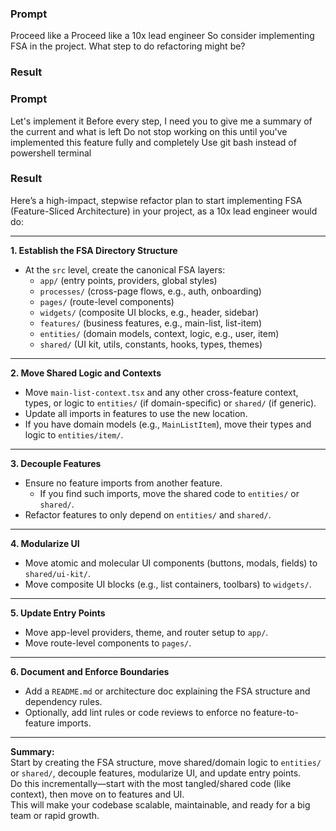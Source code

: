 ### Prompt 

Proceed like a Proceed like a 10x lead engineer
So consider implementing FSA in the project. What step to do refactoring might be?

### Result


### Prompt

Let's implement it
Before every step, I need you to give me a summary of the current and what is left
Do not stop working on this until you've implemented this feature fully and completely
Use git bash instead of powershell terminal

### Result

Here’s a high-impact, stepwise refactor plan to start implementing FSA (Feature-Sliced Architecture) in your project, as a 10x lead engineer would do:

---

**1. Establish the FSA Directory Structure**
- At the `src` level, create the canonical FSA layers:  
  - `app/` (entry points, providers, global styles)
  - `processes/` (cross-page flows, e.g., auth, onboarding)
  - `pages/` (route-level components)
  - `widgets/` (composite UI blocks, e.g., header, sidebar)
  - `features/` (business features, e.g., main-list, list-item)
  - `entities/` (domain models, context, logic, e.g., user, item)
  - `shared/` (UI kit, utils, constants, hooks, types, themes)

---

**2. Move Shared Logic and Contexts**
- Move `main-list-context.tsx` and any other cross-feature context, types, or logic to `entities/` (if domain-specific) or `shared/` (if generic).
- Update all imports in features to use the new location.
- If you have domain models (e.g., `MainListItem`), move their types and logic to `entities/item/`.

---

**3. Decouple Features**
- Ensure no feature imports from another feature.  
  - If you find such imports, move the shared code to `entities/` or `shared/`.
- Refactor features to only depend on `entities/` and `shared/`.

---

**4. Modularize UI**
- Move atomic and molecular UI components (buttons, modals, fields) to `shared/ui-kit/`.
- Move composite UI blocks (e.g., list containers, toolbars) to `widgets/`.

---

**5. Update Entry Points**
- Move app-level providers, theme, and router setup to `app/`.
- Move route-level components to `pages/`.

---

**6. Document and Enforce Boundaries**
- Add a `README.md` or architecture doc explaining the FSA structure and dependency rules.
- Optionally, add lint rules or code reviews to enforce no feature-to-feature imports.

---

**Summary:**  
Start by creating the FSA structure, move shared/domain logic to `entities/` or `shared/`, decouple features, modularize UI, and update entry points.  
Do this incrementally—start with the most tangled/shared code (like context), then move on to features and UI.  
This will make your codebase scalable, maintainable, and ready for a big team or rapid growth.
